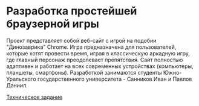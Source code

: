# Разработка простейшей браузерной игры
Проект представляет собой веб-сайт с игрой на подобии "Динозаврика" Chrome. Игра предназначена для пользователей, которые хотят провести время, играя в классическую аркадную игру, где главный персонаж преодолевает препятствия. Сайт полностью адаптивен и работает на всех современных устройствах (компьютеры, планшеты, смартфоны). Разработкой занимаются студенты Южно-Уральского государственного университета - Санников Иван и Павлов Даниил.

[Техническое задание](Техническое%20задание.md)
